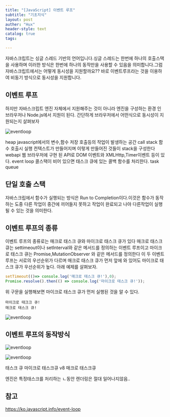 ```yaml
---
title: "[JavaScript] 이벤트 루프"
subtitle: "기초지식"
layout: post
auther: "Hux"
header-style: text
catalog: true
tags:

---
```



자바스크립트는 싱글 스레드 기반의 언어입니다.싱글 스레드는 한번에 하나의 호출스택을 사용하며 이러한 방식은 한번에 하나의 동작만을 사용할 수 있음을 의미합니다.그럼 자바스크립트에서는 어떻게 동시성을 지원할까요??
바로 이벤트루프라는 것을 이용하여 비동기 방식으로 동시성을 지원합니다.


이벤트 루프
---
하지만 자바스크립트 엔진 자체에서 지원해주는 것이 아니라 엔진을 구성하는 환경 인 브라우저나 Node.js에서 지원이 된다.
간단하게 브라우저에서 어떤식으로 동시성이 지원되는지 살펴보자

 ![eventloop]({{site.url}}/img/javascript/eventloop/step1.png)

heap javascript에서의 변수,함수 저장 호출등의 작업이 발생하는 공간
call stack 함수 호출시 실행 컨텍스트가 만들어지며 이렇게 만들어진 것들이 stack을 구성한다
webapi 웹 브라우저에 구현 된 API로 DOM 이벤트와 XMLHttp,Timer이벤트 등이 있다.
event loop
콜스택이 비어 있으면 태스크 큐에 있는 콜백 함수를 처리한다.
task queue



단일 호출 스택
---
자바스크립에서 함수가 실행되는 방식은 Run to Completion이다.이것은 함수가 동작하는 도중 다른 작업이 중간에 끼어들지 못하고 작업이 완료되고 나야 다른작업이 실행될 수 있는 것을 의미한다.



이벤트 루프의 종류
---
이벤트 루프의 종류로는 매크로 태스크 큐와 마이크로 태스크 큐가 있다
매크로 태스크 큐는 settimeout이나 setInterval와 같은 메서드를 정의하는 이벤트 루프이고
마이크로 태스크 큐는 Promise,MutationObserver 와 같은 메서드를 정의한다
이 두 이벤트 루프는 서로의 우선순위가 다르며 매크로 태스크 큐가 먼저 앞에 와 있어도 마이크로 태스크 큐가 우선순위가 높다.
아래 예제를 살펴보자.


```js
setTimeout(()=> console.log('매크로 태스크 큐!'),0);
Promise.resolve().then(() => console.log('마이크로 태스크 큐!'));
```
위 구문을 실행해보면 마이크로 태스크 큐가 먼저 실행된 것을 알 수 있다.
```
마이크로 태크크 큐!
매크로 태스크 큐!
```

![eventloop]({{site.url}}/img/javascript/eventloop/step2.gif)


이벤트 루프의 동작방식
---



![eventloop]({{site.url}}/img/javascript/eventloop/step4.png)

![eventloop]({{site.url}}/img/javascript/eventloop/step3.gif)


태스크 큐
마이크로 태스크큐 v8
매크로 태스크큐


엔진은 특정태스크를 처리하는 ㄴ동안 렌더링은 절대 일어나지않음..





참고
---
<https://ko.javascript.info/event-loop>